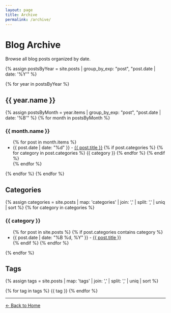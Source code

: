 ```yaml
---
layout: page
title: Archive
permalink: /archive/
---
```


# Blog Archive

Browse all blog posts organized by date.

{% assign postsByYear = site.posts | group_by_exp: "post", "post.date | date: '%Y'" %}

{% for year in postsByYear %}
## {{ year.name }}

{% assign postsByMonth = year.items | group_by_exp: "post", "post.date | date: '%B'" %}
{% for month in postsByMonth %}
### {{ month.name }}

<ul class="post-list">
{% for post in month.items %}
  <li>
    <span class="post-date">{{ post.date | date: "%d" }} -</span>
    <a href="{{ post.url | relative_url }}">{{ post.title }}</a>
    {% if post.categories %}
      <span class="post-categories">
        {% for category in post.categories %}
          <span class="category-tag">{{ category }}</span>
        {% endfor %}
      </span>
    {% endif %}
  </li>
{% endfor %}
</ul>
{% endfor %}
{% endfor %}

## Categories

{% assign categories = site.posts | map: 'categories' | join: ',' | split: ',' | uniq | sort %}
{% for category in categories %}
### {{ category }}

<ul class="post-list">
{% for post in site.posts %}
  {% if post.categories contains category %}
    <li>
      <span class="post-date">{{ post.date | date: "%B %d, %Y" }} -</span>
      <a href="{{ post.url | relative_url }}">{{ post.title }}</a>
    </li>
  {% endif %}
{% endfor %}
</ul>
{% endfor %}

## Tags

{% assign tags = site.posts | map: 'tags' | join: ',' | split: ',' | uniq | sort %}
<div class="tag-cloud">
{% for tag in tags %}
  <span class="tag">{{ tag }}</span>
{% endfor %}
</div>

---

[← Back to Home](/)